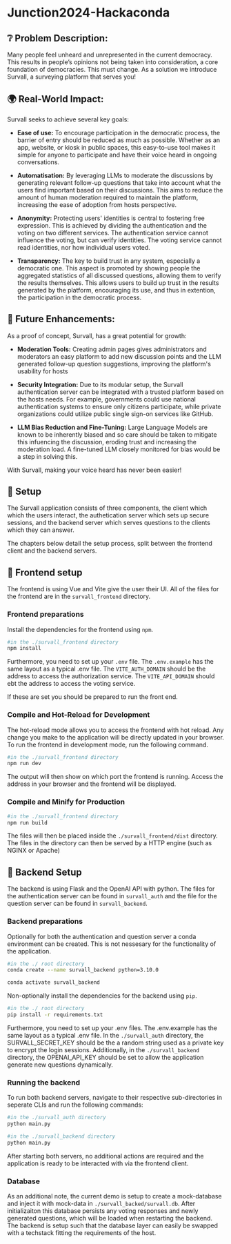 # Junction2024-Hackaconda
## ❔ Problem Description:
Many people feel unheard and unrepresented in the current democracy. This results in people’s opinions not being taken into consideration, a core foundation of democracies. This must change. As a solution we introduce Survall, a surveying platform that serves you!

## 🌍 Real-World Impact:
Survall seeks to achieve several key goals:

- **Ease of use:** To encourage participation in the democratic process, the barrier of entry should be reduced as much as possible. Whether as an app, website, or kiosk in public spaces, this easy-to-use tool makes it simple for anyone to participate and have their voice heard in ongoing conversations.

- **Automatisation:** By leveraging LLMs to moderate the discussions by generating relevant follow-up questions that take into account what the users find important based on their discussions. 
This aims to reduce the amount of human moderation required to maintain the platform, increasing the ease of adoption from hosts perspective.

- **Anonymity:** Protecting users' identities is central to fostering free expression. This is achieved by dividing the authentication and the voting on two different services.
The authentication service cannot influence the voting, but can verify identities.
The voting service cannot read identities, nor how individual users voted. 

- **Transparency:** The key to build trust in any system, especially a democratic one. This aspect is promoted by showing people the aggregated statistics of all discussed questions, allowing them to verify the results themselves. This allows users to build up trust in the results generated by the platform, encouraging its use, and thus in extention, the participation in the democratic process.  

## 💭 Future Enhancements:
As a proof of concept, Survall, has a great potential for growth:

- **Moderation Tools:** Creating admin pages gives administrators and moderators an easy platform to add new discussion points and the LLM generated follow-up question suggestions, improving the platform's usability for hosts

- **Security Integration:** Due to its modular setup, the Survall authentication server can be integrated with a trusted platform based on the hosts needs. For example, governments could use national authentication systems to ensure only citizens participate, while private organizations could utilize public single sign-on services like GitHub.

- **LLM Bias Reduction and Fine-Tuning:** Large Language Models are known to be inherently biased and so care should be taken to mitigate this infuencing the discussion, eroding trust and increasing the moderation load. A fine-tuned LLM closely monitored for bias would be a step in solving this. 

With Survall, making your voice heard has never been easier!

## 📓 Setup
The Survall application consists of three components, the client which which the users interact, the authetication server which sets up secure sessions, and the backend server which serves questions to the clients which they can answer.

The chapters below detail the setup process, split between the frontend client and the backend servers.

## 🔧 Frontend setup
The frontend is using Vue and Vite give the user their UI.
All of the files for the frontend are in the `survall_frontend` directory.

### Frontend preparations
Install the dependencies for the frontend using `npm`.
```sh
#in the ./survall_frontend directory
npm install
```

Furthermore, you need to set up your `.env` file.
The `.env.example` has the same layout as a typical .env file.
The `VITE_AUTH_DOMAIN` should be the address to access the authorization service.
The `VITE_API_DOMAIN` should ebt the address to access the voting service.

If these are set you should be prepared to run the front end.

### Compile and Hot-Reload for Development
The hot-reload mode allows you to access the frontend with hot reload.
Any change you make to the application will be directly updated in your browser.
To run the frontend in development mode, run the following command.

```sh
#in the ./survall_frontend directory
npm run dev
```

The output will then show on which port the frontend is running.
Access the address in your browser and the frontend will be displayed.

### Compile and Minify for Production

```sh
#in the ./survall_frontend directory
npm run build
```
The files will then be placed inside the `./survall_frontend/dist` directory. 
The files in the directory can then be served by a HTTP engine (such as NGINX or Apache)

## 🔨 Backend Setup
The backend is using Flask and the OpenAI API with python. The files for the authentication server can be found in `survall_auth` and the file for the question server can be found in `survall_backend`.

### Backend preparations
Optionally for both the authentication and question server a conda environment can be created. This is not nessesary for the functionality of the application.

```sh
#in the ./ root directory
conda create --name survall_backend python=3.10.0

conda activate survall_backend
```

Non-optionally install the dependencies for the backend using `pip`.

```sh
#in the ./ root directory
pip install -r requirements.txt
```

Furthermore, you need to set up your .env files. The .env.example has the same layout as a typical .env file. In the `./survall_auth` directory, the SURVALL_SECRET_KEY should be the a random string used as a private key to encrypt the login sessions. Additionally, in the `./survall_backend` directory, the OPENAI_API_KEY should be set to allow the application generate new questions dynamically.

### Running the backend
To run both backend servers, navigate to their respective sub-directories in seperate CLIs and run the following commands:

```sh
#in the ./survall_auth directory
python main.py
```

```sh
#in the ./survall_backend directory
python main.py
```
After starting both servers, no additional actions are required and the application is ready to be interacted with via the frontend client.

### Database
As an additional note, the current demo is setup to create a mock-database and inject it with mock-data in `./survall_backed/survall.db`. After initializaiton this database persists any voting responses and newly generated questions, which will be loaded when restarting the backend. The backend is setup such that the database layer can easily be swapped with a techstack fitting the requirements of the host.





